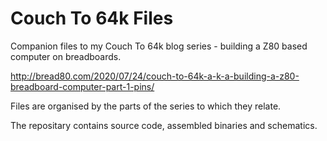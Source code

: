 Couch To 64k Files
==================

Companion files to my Couch To 64k blog series - building a Z80 based computer on breadboards.

http://bread80.com/2020/07/24/couch-to-64k-a-k-a-building-a-z80-breadboard-computer-part-1-pins/

Files are organised by the parts of the series to which they relate.

The repositary contains source code, assembled binaries and schematics.
